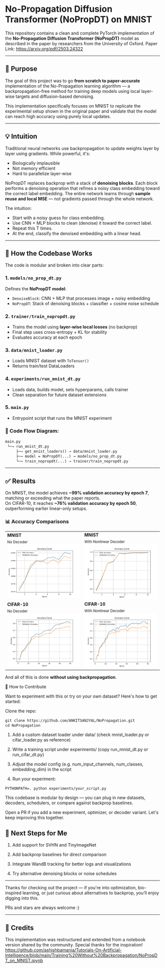 # No-Propagation Diffusion Transformer (NoPropDT) on MNIST

This repository contains a clean and complete PyTorch implementation of the **No-Propagation Diffusion Transformer (NoPropDT)** model as described in the paper by researchers from the University of Oxford.
Paper Link:
https://arxiv.org/pdf/2503.24322

---

## 🚀 Purpose

The goal of this project was to go **from scratch to paper-accurate** implementation of the No-Propagation learning algorithm — a backpropagation-free method for training deep models using local layer-wise targets and diffusion-based denoising.

This implementation specifically focuses on MNIST to replicate the experimental setup shown in the original paper and validate that the model can reach high accuracy using purely local updates.

---

## 💡 Intuition

Traditional neural networks use backpropagation to update weights layer by layer using gradients. While powerful, it's:

* Biologically implausible
* Not memory efficient
* Hard to parallelize layer-wise

NoPropDT replaces backprop with a stack of **denoising blocks**. Each block performs a denoising operation that refines a noisy class embedding toward the correct label embedding. The entire network learns through **sample reuse and local MSE** — not gradients passed through the whole network.

The intuition:

* Start with a noisy guess for class embedding.
* Use CNN + MLP blocks to clean (denoise) it toward the correct label.
* Repeat this T times.
* At the end, classify the denoised embedding with a linear head.

---

## 🧠 How the Codebase Works

The code is modular and broken into clear parts:

### 1. `models/no_prop_dt.py`

Defines the **NoPropDT model**:

* `DenoiseBlock`: CNN + MLP that processes image + noisy embedding
* `NoPropDT`: Stack of denoising blocks + classifier + cosine noise schedule

### 2. `trainer/train_nopropdt.py`

* Trains the model using **layer-wise local losses** (no backprop)
* Final step uses cross-entropy + KL for stability
* Evaluates accuracy at each epoch

### 3. `data/mnist_loader.py`

* Loads MNIST dataset with `ToTensor()`
* Returns train/test DataLoaders

### 4. `experiments/run_mnist_dt.py`

* Loads data, builds model, sets hyperparams, calls trainer
* Clean separation for future dataset extensions

### 5. `main.py`

* Entrypoint script that runs the MNIST experiment

### 🔄 Code Flow Diagram:

```
main.py
 └─→ run_mnist_dt.py
     ├─→ get_mnist_loaders() → data/mnist_loader.py
     ├─→ model = NoPropDT(...) → models/no_prop_dt.py
     └─→ train_nopropdt(...) → trainer/train_nopropdt.py
```

---

## ✅ Results

On MNIST, the model achieves **~99% validation accuracy by epoch 7**, matching or exceeding what the paper reports.  
On CIFAR-10, it reaches **~76% validation accuracy by epoch 50**, outperforming earlier linear-only setups.

### 📊 Accuracy Comparisons

<table>
  <tr>
    <td><b>MNIST</b><br><sub>No Decoder</sub><br><img src="assets/MnistNoProp.png" width="400"/></td>
    <td><b>MNIST</b><br><sub>With Nonlinear Decoder</sub><br><img src="assets/mnist_decoder.png" width="400"/></td>
  </tr>
  <tr>
    <td><b>CIFAR-10</b><br><sub>No Decoder</sub><br><img src="assets/CIFR_50.png" width="400"/></td>
    <td><b>CIFAR-10</b><br><sub>With Nonlinear Decoder</sub><br><img src="assets/Cifar_Decoder.png" width="400"/></td>
  </tr>
</table>

And all of this is done **without using backpropagation**.

🤝 How to Contribute

Want to experiment with this or try on your own dataset? Here's how to get started:

Clone the repo:
``` 
git clone https://github.com/ANKITSANJYAL/NoPropagation.git
cd NoPropagation
```
1) Add a custom dataset loader under data/ (check mnist_loader.py or cifar_loader.py as reference)

2) Write a training script under experiments/ (copy run_mnist_dt.py or run_cifar_dt.py)

3) Adjust the model config (e.g. num_input_channels, num_classes, embedding_dim) in the script

4) Run your experiment:
```
PYTHONPATH=. python experiments/your_script.py
```
This codebase is modular by design — you can plug in new datasets, decoders, schedulers, or compare against backprop baselines.

Open a PR if you add a new experiment, optimizer, or decoder variant. Let's keep improving this together.

## 🔭 Next Steps for Me


1) Add support for SVHN and TinyImageNet

2) Add backprop baselines for direct comparison

3) Integrate WandB tracking for better logs and visualizations

4) Try alternative denoising blocks or noise schedules


---

Thanks for checking out the project — if you're into optimization, bio-inspired learning, or just curious about alternatives to backprop, you’ll enjoy digging into this.

PRs and stars are always welcome :)

---
## 🙏 Credits

This implementation was restructured and extended from a notebook version shared by the community. Special thanks for the inspiration!
https://github.com/ashishbamania/Tutorials-On-Artificial-Intelligence/blob/main/Training%20Without%20Backpropagation/NoPropDT_on_MNIST.ipynb
